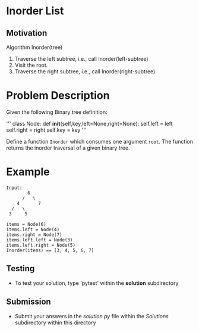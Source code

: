 # Inorder List

## Motivation
Algorithm Inorder(tree)
1. Traverse the left subtree, i.e., call Inorder(left-subtree)
2. Visit the root.
3. Traverse the right subtree, i.e., call Inorder(right-subtree)

# Problem Description
Given the following Binary tree definition:

'''
class Node: 
	def __init__(self,key,left=None,right=None): 
		self.left = left
		self.right = right
		self.key = key
'''

Define a function `Inorder` which consumes one argument `root`. The function returns the inorder traversal of a given binary tree.

# Example
```
Input:
        6
      /   \
    4       7
  /   \
 3     5

items = Node(6)
items.left = Node(4)
items.right = Node(7)
items.left.left = Node(3)
items.left.right = Node(5)
Inorder(items) == [3, 4, 5, 6, 7]

```
## Testing
* To test your solution, type 'pytest' within the **solution** subdirectory

## Submission
* Submit your answers in the *solution.py* file within the *Solutions* subdirectory within this directory